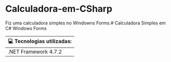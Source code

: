 # Calculadora-em-CSharp

Fiz uma calculadora simples no Windowns Forms.# Calculadora Simples em C# Windows Forms

| 💻 Tecnologias utilizadas: | 
| --------------------------  |
| .NET Framework 4.7.2        |
